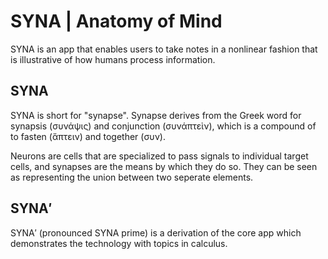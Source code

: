 # SYNA | Anatomy of Mind

SYNA is an app that enables users to take notes in a nonlinear fashion that is illustrative of how humans process information.

## SYNA

SYNA is short for "synapse". Synapse derives from the Greek word for synapsis (συνάψις) and conjunction (συνάπτεὶν), which is a compound of to fasten (ἅπτειν) and together (συν).

Neurons are cells that are specialized to pass signals to individual target cells, and synapses are the means by which they do so. They can be seen as representing the union between two seperate elements.

## SYNA′

SYNA′ (pronounced SYNA prime) is a derivation of the core app which demonstrates the technology with topics in calculus.
